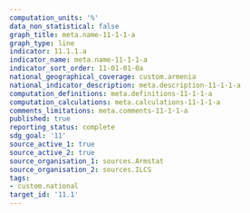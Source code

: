 ```yaml
---
computation_units: '%'
data_non_statistical: false
graph_title: meta.name-11-1-1-a
graph_type: line
indicator: 11.1.1.a
indicator_name: meta.name-11-1-1-a
indicator_sort_order: 11-01-01-0a
national_geographical_coverage: custom.armenia
national_indicator_description: meta.description-11-1-1-a
computation_definitions: meta.definitions-11-1-1-a
computation_calculations: meta.calculations-11-1-1-a
comments_limitations: meta.comments-11-1-1-a
published: true
reporting_status: complete
sdg_goal: '11'
source_active_1: true
source_active_2: true
source_organisation_1: sources.Armstat
source_organisation_2: sources.ILCS
tags:
- custom.national
target_id: '11.1'
---
```

